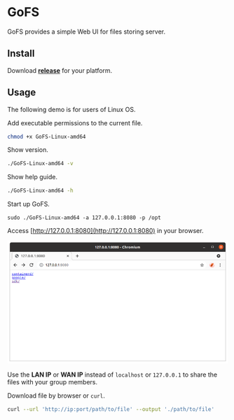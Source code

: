 # GoFS

GoFS provides a simple Web UI for files storing server.

## Install

Download **[release](https://github.com/duruyao/gofs/releases)** for your platform.

## Usage

The following demo is for users of Linux OS.

Add executable permissions to the current file.

```bash
chmod +x GoFS-Linux-amd64
```

Show version.

```bash
./GoFS-Linux-amd64 -v
```

Show help guide.

```bash
./GoFS-Linux-amd64 -h
```

Start up GoFS.

```
sudo ./GoFS-Linux-amd64 -a 127.0.0.1:8080 -p /opt
```

Access [http://127.0.0.1:8080](http://127.0.0.1:8080) in your browser.

![img/browser-127.0.0.1.png](img/browser-127.0.0.1.png)

Use the **LAN IP** or **WAN IP** instead of `localhost` or `127.0.0.1` to share the files with your group members.

Download file by browser or `curl`.

```bash
curl --url 'http://ip:port/path/to/file' --output './path/to/file'
```
